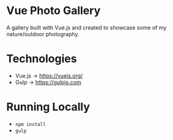 # Vue Photo Gallery
A gallery built with Vue.js and created to showcase some of my nature/outdoor photography.

# Technologies
- Vue.js -> https://vuejs.org/
- Gulp -> https://gulpjs.com

# Running Locally
 - ```npm install```
 - ```gulp```

